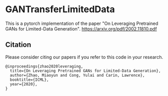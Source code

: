 # GANTransferLimitedData
This is a pytorch implementation of the paper 
"On Leveraging Pretrained GANs for Limited-Data Generation".
https://arxiv.org/pdf/2002.11810.pdf

## Citation
Please consider citing our papers if you refer to this code in your research.
```
@inproceedings{zhao2020leveraging,
  title={On Leveraging Pretrained GANs for Limited-Data Generation},
  author={Zhao, Miaoyun and Cong, Yulai and Carin, Lawrence},
  booktitle={ICML},
  year={2020},
}
```
